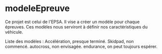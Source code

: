 # modeleEpreuve

Ce projet est celui de l'EPSA.
Il vise a créer un modèle pour chaque épreuves.
Ces modèles nous serviront à définir nos caractéristiques du véhicule.

Liste des modèles :
  Accélération, presque terminé.
  Skidpad, non commencé.
  autocross, non envisagée.
  endurance, on peut toujours espérer.
